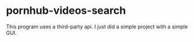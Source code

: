 # pornhub-videos-search
This program uses a third-party api. I just did a simple project with a simple GUI.
